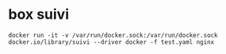 # box suivi

```
docker run -it -v /var/run/docker.sock:/var/run/docker.sock docker.io/library/suivi --driver docker -f test.yaml nginx
```
